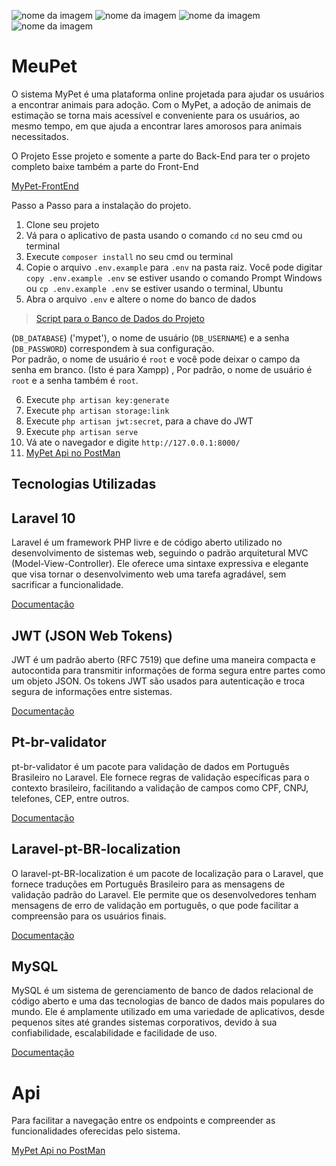 ![nome da imagem](https://img.shields.io/badge/Laravel-FF2D20?style=for-the-badge&logo=laravel&logoColor=white)
![nome da imagem](https://img.shields.io/badge/PHP-777BB4?style=for-the-badge&logo=php&logoColor=white)
![nome da imagem](https://img.shields.io/badge/MySQL-005C84?style=for-the-badge&logo=mysql&logoColor=white)
![nome da imagem](https://img.shields.io/badge/JWT-000000?style=for-the-badge&logo=JSON%20web%20tokens&logoColor=white)

# MeuPet

O sistema MyPet é uma plataforma online projetada para ajudar os usuários a encontrar animais para adoção. Com o MyPet, a adoção de animais de estimação se torna mais acessível e conveniente para os usuários, ao mesmo tempo, em que ajuda a encontrar lares amorosos para animais necessitados.

O Projeto
Esse projeto e somente a parte do Back-End para ter o projeto completo baixe também a parte do Front-End

[MyPet-FrontEnd](https://github.com/HenriqueGF1/MyPet-FrontEnd)

Passo a Passo para a instalação do projeto.

1. Clone seu projeto
2. Vá para o aplicativo de pasta usando o comando  `cd`  no seu cmd ou terminal
3. Execute  `composer install`  no seu cmd ou terminal
4. Copie o arquivo  `.env.example`  para  `.env`  na pasta raiz. Você pode digitar  `copy .env.example .env`  se estiver
   usando o comando Prompt Windows ou  `cp .env.example .env`  se estiver usando o terminal, Ubuntu
5. Abra o arquivo  `.env`  e altere o nome do banco de dados 

> [Script para o Banco de Dados do Projeto](/Banco%20de%20Dados/Script.sql)

(`DB_DATABASE`) ('mypet'), o nome de
   usuário (`DB_USERNAME`) e a senha (`DB_PASSWORD`) correspondem à sua configuração.  
   Por padrão, o nome de usuário é  `root`  e você pode deixar o campo da senha em branco.  (Isto é para Xampp) , Por
   padrão, o nome de usuário é  `root`  e a senha também é  `root`.

6. Execute  `php artisan key:generate`
7. Execute  `php artisan storage:link`
8. Execute `php artisan jwt:secret`, para a chave do JWT
9. Execute  `php artisan serve`
10. Vá ate o navegador e digite `http://127.0.0.1:8000/`
11. [MyPet Api no PostMan](https://documenter.getpostman.com/view/11959429/2s9Yyy7dc6)

## Tecnologias Utilizadas

<h2>Laravel 10</h2>

Laravel é um framework PHP livre e de código aberto utilizado no desenvolvimento de sistemas web, seguindo o padrão arquitetural MVC (Model-View-Controller). Ele oferece uma sintaxe expressiva e elegante que visa tornar o desenvolvimento web uma tarefa agradável, sem sacrificar a funcionalidade.

[Documentação](https://laravel.com/docs/10.x)

<h2>JWT (JSON Web Tokens)</h2>
JWT é um padrão aberto (RFC 7519) que define uma maneira compacta e autocontida para transmitir informações de forma segura entre partes como um objeto JSON. Os tokens JWT são usados para autenticação e troca segura de informações entre sistemas.

[Documentação](https://jwt-auth.readthedocs.io/en/develop/laravel-installation/)

<h2>Pt-br-validator</h2>
pt-br-validator é um pacote para validação de dados em Português Brasileiro no Laravel. Ele fornece regras de validação específicas para o contexto brasileiro, facilitando a validação de campos como CPF, CNPJ, telefones, CEP, entre outros.

[Documentação](https://github.com/LaravelLegends/pt-br-validator)

<h2>Laravel-pt-BR-localization</h2>
O laravel-pt-BR-localization é um pacote de localização para o Laravel, que fornece traduções em Português Brasileiro para as mensagens de validação padrão do Laravel. Ele permite que os desenvolvedores tenham mensagens de erro de validação em português, o que pode facilitar a compreensão para os usuários finais.

[Documentação](https://github.com/lucascudo/laravel-pt-BR-localization)

<h2>MySQL</h2>
MySQL é um sistema de gerenciamento de banco de dados relacional de código aberto e uma das tecnologias de banco de dados mais populares do mundo. Ele é amplamente utilizado em uma variedade de aplicativos, desde pequenos sites até grandes sistemas corporativos, devido à sua confiabilidade, escalabilidade e facilidade de uso.

[Documentação](https://www.mysql.com/)

<h1>Api</h1>

Para facilitar a navegação entre os endpoints e compreender as funcionalidades oferecidas pelo sistema.

[MyPet Api no PostMan](https://documenter.getpostman.com/view/11959429/2s9Yyy7dc6)

